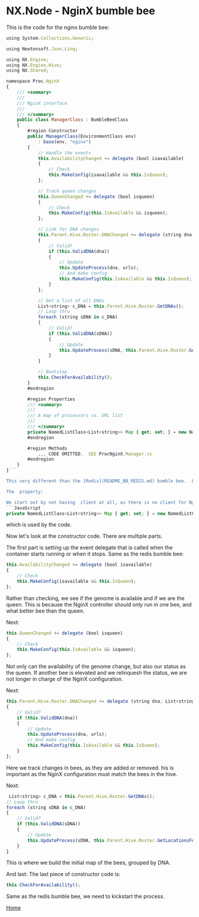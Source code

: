 # NX.Node - NginX bumble bee

This is the code for the nginx bumble bee:
```JavaScript
using System.Collections.Generic;

using Newtonsoft.Json.Linq;

using NX.Engine;
using NX.Engine.Hive;
using NX.Shared;

namespace Proc.NginX
{
    /// <summary>
    /// 
    /// NginX interface
    /// 
    /// </summary>
    public class ManagerClass : BumbleBeeClass
    {
        #region Constructor
        public ManagerClass(EnvironmentClass env)
            : base(env, "nginx")
        {
            // Handle the events
            this.AvailabilityChanged += delegate (bool isavailable)
            {
                // Check
                this.MakeConfig(isavailable && this.IsQueen);
            };

            // Track queen changes
            this.QueenChanged += delegate (bool isqueen)
            {
                // Check
                this.MakeConfig(this.IsAvailable && isqueen);
            };

            // Link for DNA changes
            this.Parent.Hive.Roster.DNAChanged += delegate (string dna, List<string> urls)
            {
                // Valid?
                if (this.ValidDNA(dna))
                {
                    // Update
                    this.UpdateProcess(dna, urls);
                    // And make config
                    this.MakeConfig(this.IsAvailable && this.IsQueen);
                }
            };

            // Get a list of all DNAs
            List<string> c_DNA = this.Parent.Hive.Roster.GetDNAs();
            // Loop thru
            foreach (string sDNA in c_DNA)
            {
                // Valid?
                if (this.ValidDNA(sDNA))
                {
                    // Update
                    this.UpdateProcess(sDNA, this.Parent.Hive.Roster.GetLocationsForDNA(sDNA));
                }
            }

            // Bootstap
            this.CheckForAvailability();
        }
        #endregion

        #region Properties
        /// <summary>
        /// 
        /// A map of processors vs. URL list
        /// 
        /// </summary>
        private NamedListClass<List<string>> Map { get; set; } = new NamedListClass<List<string>>();
        #endregion

        #region Methods
            ,,, CODE OMITTED.  SEE ProcNginX.Manager.cs
        #endregion
    }
}```

This very different than the [Redis](README_BB_REDIS.md) bumble bee.  Let's disect it.

The  property:

We start out by not having  client at all, as there is no client for NginX. We do have:
```JavaScript
private NamedListClass<List<string>> Map { get; set; } = new NamedListClass<List<string>>();
```
which is used by the code.

Now let's look at the constructor code.  There are multiple parts.

The first part is setting up the event delegate that is called when the container starts running
or when it stops.  Same as the redis bumble bee:
```JavaScript
this.AvailabilityChanged += delegate (bool isavailable)
{
    // Check
    this.MakeConfig(isavailable && this.IsQueen);
};
```
Rather than checking, we see if the genome is available and if we are the queen.  This is because 
the NginX controller should only run in one bee, and what better bee than the queen.

Next:
```JavaScript
this.QueenChanged += delegate (bool isqueen)
{
    // Check
    this.MakeConfig(this.IsAvailable && isqueen);
};
```
Not only can the availability of the genome change, but also our status as the queen.  If
another bee is elevated and we relinquesh the status, we are not longer in charge of the 
NginX configuration.

Next:
```JavaScript
this.Parent.Hive.Roster.DNAChanged += delegate (string dna, List<string> urls)
{
    // Valid?
    if (this.ValidDNA(dna))
    {
        // Update
        this.UpdateProcess(dna, urls);
        // And make config
        this.MakeConfig(this.IsAvailable && this.IsQueen);
    }
};
```
Here we track changes in bees, as they are added or removed. his is important as the
NginX configuration must match the bees in the hive.  

Next:
```JavaScript
 List<string> c_DNA = this.Parent.Hive.Roster.GetDNAs();
// Loop thru
foreach (string sDNA in c_DNA)
{
    // Valid?
    if (this.ValidDNA(sDNA))
    {
        // Update
        this.UpdateProcess(sDNA, this.Parent.Hive.Roster.GetLocationsForDNA(sDNA));
    }
}
```
This is where we build the initial map of the bees, grouped by DNA.

And last:
The last piece of constructor code is:
```JavaScript
this.CheckForAvailability();
```
Same as the redis bumble bee, we need to kickstart the process.

[Home](../README.md)
